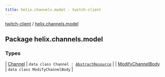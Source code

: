 ```yaml
---
title: helix.channels.model - twitch-client
---
```


[twitch-client](../index.html) / [helix.channels.model](./index.html)

## Package helix.channels.model

### Types

| [Channel](-channel/index.html) | `data class Channel : `[`AbstractResource`](../helix.http.model/-abstract-resource/index.html) |
| [ModifyChannelBody](-modify-channel-body/index.html) | `data class ModifyChannelBody` |

